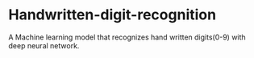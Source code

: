 # Handwritten-digit-recognition
A Machine learning model that recognizes hand written digits(0-9) with deep neural network.

